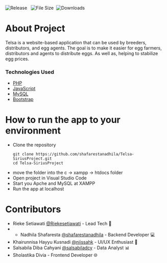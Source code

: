 ![Release](https://img.shields.io/github/v/release/shafarestanadhila/Telsa-SiriusProject) &nbsp;
![File Size](https://img.shields.io/github/repo-size/shafarestanadhila/Telsa-SiriusProject?logo=github)&nbsp;
![Downloads](https://img.shields.io/github/downloads/shafarestanadhila/Telsa-SiriusProject/total)&nbsp;


# About Project

Telsa is a website-based application that can be used by breeders, distributors, and egg agents. The goal is to make it easier for egg farmers, distributors and agents to distribute eggs. As well as, helping to stabilize egg prices.

### Technologies Used

* [PHP](https://www.w3schools.com/php/)
* [JavaScript](https://www.w3schools.com/js/)
* [MySQL](https://www.w3schools.com/mysql)
* [Bootstrap](https://getbootstrap.com/docs/5.0/)


# How to run the app to your environment

* Clone the repository
  ```
  git clone https://github.com/shafarestanadhila/Telsa-SiriusProject.git
  cd Telsa-SiriusProject
  ```
* move the folder into the c -> xampp -> htdocs folder
* Open project in Visual Studio Code
* Start you Apche and MySQL at XAMPP
* Run the app at localhost

# Contributors

* Rieke Setiawati [@Riekesetiawati](https://github.com/Riekesetiawati) - Lead Tech 🚀
* * Nadhila Shafaresta [@shafarestanadhila](https://github.com/shafarestanadhila) - Backend Developer 💻
* Khairunnisa Hayyu Kusnadi [@niissahk](https://github.com/niissahk) - UI/UX Enthusiast 🎨
* Salsabila Diba Cahyani [@salsabiladcy](https://github.com/salsabiladcy) - Data Analyst 📊
* Sholastika Divia - Frontend Developer 🌐
